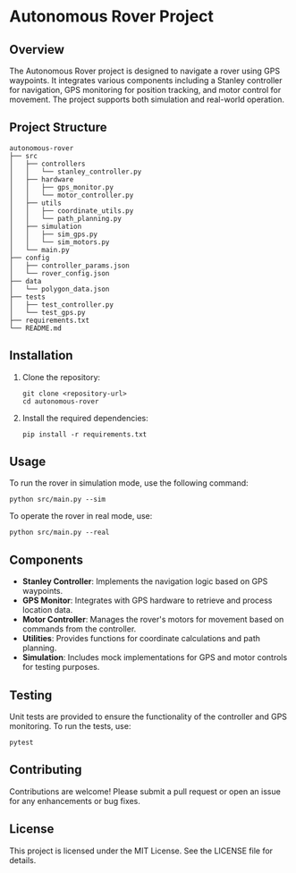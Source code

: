# Autonomous Rover Project

## Overview
The Autonomous Rover project is designed to navigate a rover using GPS waypoints. It integrates various components including a Stanley controller for navigation, GPS monitoring for position tracking, and motor control for movement. The project supports both simulation and real-world operation.

## Project Structure
```
autonomous-rover
├── src
│   ├── controllers
│   │   └── stanley_controller.py
│   ├── hardware
│   │   ├── gps_monitor.py
│   │   └── motor_controller.py
│   ├── utils
│   │   ├── coordinate_utils.py
│   │   └── path_planning.py
│   ├── simulation
│   │   ├── sim_gps.py
│   │   └── sim_motors.py
│   └── main.py
├── config
│   ├── controller_params.json
│   └── rover_config.json
├── data
│   └── polygon_data.json
├── tests
│   ├── test_controller.py
│   └── test_gps.py
├── requirements.txt
└── README.md
```

## Installation
1. Clone the repository:
   ```
   git clone <repository-url>
   cd autonomous-rover
   ```

2. Install the required dependencies:
   ```
   pip install -r requirements.txt
   ```

## Usage
To run the rover in simulation mode, use the following command:
```
python src/main.py --sim
```

To operate the rover in real mode, use:
```
python src/main.py --real
```

## Components
- **Stanley Controller**: Implements the navigation logic based on GPS waypoints.
- **GPS Monitor**: Integrates with GPS hardware to retrieve and process location data.
- **Motor Controller**: Manages the rover's motors for movement based on commands from the controller.
- **Utilities**: Provides functions for coordinate calculations and path planning.
- **Simulation**: Includes mock implementations for GPS and motor controls for testing purposes.

## Testing
Unit tests are provided to ensure the functionality of the controller and GPS monitoring. To run the tests, use:
```
pytest
```

## Contributing
Contributions are welcome! Please submit a pull request or open an issue for any enhancements or bug fixes.

## License
This project is licensed under the MIT License. See the LICENSE file for details.